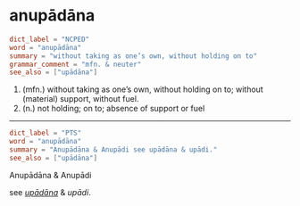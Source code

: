 # anupādāna

``` toml
dict_label = "NCPED"
word = "anupādāna"
summary = "without taking as one’s own, without holding on to"
grammar_comment = "mfn. & neuter"
see_also = ["upādāna"]
```

1. (mfn.) without taking as one’s own, without holding on to; without (material) support, without fuel.
2. (n.) not holding; on to; absence of support or fuel

--------------------

``` toml
dict_label = "PTS"
word = "anupādāna"
summary = "Anupādāna & Anupādi see upādāna & upādi."
see_also = ["upādāna"]
```

Anupādāna & Anupādi

see *[upādāna](upādāna.md)* & *upādi*.

